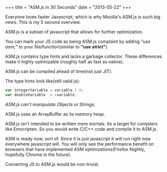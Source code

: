 +++
title = "ASM.js in 30 Seconds"
date = "2013-05-22"
+++

Everyone loves faster Javascript, which is why Mozilla's ASM.js is such big news. This is my 5 second overview.

ASM.js is a subset of javascript that allows for further optimization.

You can mark your JS code as being ASM.js complaint by adding *"use asm;"* to your file/function(similar to **"use strict"**).

ASM.js contains type hints and lacks a garbage collector. These differences make it highly optimizable (roughly half as fast as native).

ASM.js can be compiled ahead of time(not just JIT).

The type hints look like(still valid js)\:
```javascript
var integerVariable = variable | 0;
var doubleVariable  = +variable;
```
*ASM.js can't manipulate Objects or Strings.*

ASM.js uses an ArrayBuffer as its memory heap.

ASM.js isn't intended to be written mere mortals. Its a target for compilers like Emscripten. So you would write C/C++ code and compile it to ASM.js.

ASM is ready now, sort of. Since it is just javascript it will run right now everywhere javascript will. You will only see the performance benefit on browsers that have implemented ASM optimizations(Firefox Nightly, hopefully Chrome in the future).

Converting JS to ASM.js would be non-trivial.
